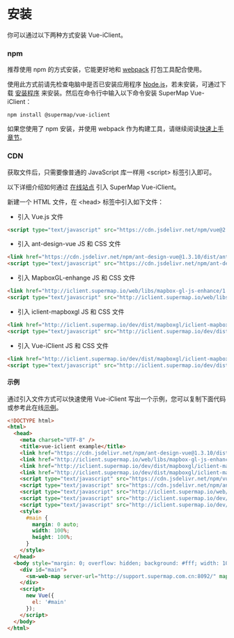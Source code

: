 # 安装

你可以通过以下两种方式安装 Vue-iClient。

### npm

推荐使用 npm 的方式安装，它能更好地和 [webpack](https://webpack.js.org/) 打包工具配合使用。

使用此方式前请先检查电脑中是否已安装应用程序 [Node.js](https://nodejs.org/zh-cn/)，若未安装，可通过下载 [安装程序](https://nodejs.org/zh-cn/) 来安装。然后在命令行中输入以下命令安装 SuperMap Vue-iClient：

```
npm install @supermap/vue-iclient
```

如果您使用了 npm 安装，并使用 webpack 作为构建工具，请继续阅读[快速上手章节](./quick-start.md)。

### CDN

获取文件后，只需要像普通的 JavaScript 库一样用 &lt;script&gt; 标签引入即可。

以下详细介绍如何通过 [在线站点](http://iclient.supermap.io/) 引入 SuperMap Vue-iClient。

新建一个 HTML 文件，在 &lt;head&gt; 标签中引入如下文件：

- 引入 Vue.js 文件

```html
<script type="text/javascript" src="https://cdn.jsdelivr.net/npm/vue@2.5.17/dist/vue.js"></script>
```

- 引入 ant-design-vue JS 和 CSS 文件

```html
<link href="https://cdn.jsdelivr.net/npm/ant-design-vue@1.3.10/dist/antd.min.css" rel="stylesheet" />
<script type="text/javascript" src="https://cdn.jsdelivr.net/npm/ant-design-vue@1.3.10/dist/antd.min.js"></script>
```

- 引入 MapboxGL-enhange JS 和 CSS 文件

```html
<link href="http://iclient.supermap.io/web/libs/mapbox-gl-js-enhance/1.2.0/mapbox-gl-enhance.css" rel="stylesheet" />
<script type="text/javascript" src="http://iclient.supermap.io/web/libs/mapbox-gl-js-enhance/1.2.0/mapbox-gl-enhance.js" ></script>
```

- 引入 iclient-mapboxgl JS 和 CSS 文件

```html
<link href="http://iclient.supermap.io/dev/dist/mapboxgl/iclient-mapboxgl.min.css" rel="stylesheet" />
<script type="text/javascript" src="http://iclient.supermap.io/dev/dist/mapboxgl/iclient-mapboxgl-es6.min.js"></script>
```

- 引入 Vue-iClient JS 和 CSS 文件

```html
<link href="http://iclient.supermap.io/dev/dist/mapboxgl/iclient-mapboxgl-vue.css" rel="stylesheet" />
<script type="text/javascript" src="http://iclient.supermap.io/dev/dist/mapboxgl/iclient-mapboxgl-vue.min.js"></script>
```

#### 示例

通过引入文件方式可以快速使用 Vue-iClient 写出一个示例，您可以复制下面代码或参考此在线[示例](http://iclient.supermap.io/dev/examples/component/editor.html#components_webmap_vue)。

```html
<!DOCTYPE html>
<html>
  <head>
    <meta charset="UTF-8" />
    <title>vue-iclient example</title>
    <link href="https://cdn.jsdelivr.net/npm/ant-design-vue@1.3.10/dist/antd.min.css" rel="stylesheet" />
    <link href="http://iclient.supermap.io/web/libs/mapbox-gl-js-enhance/1.2.0/mapbox-gl-enhance.css" rel="stylesheet" />
    <link href="http://iclient.supermap.io/dev/dist/mapboxgl/iclient-mapboxgl.min.css" rel="stylesheet" />
    <link href="http://iclient.supermap.io/dev/dist/mapboxgl/iclient-mapboxgl-vue.css" rel="stylesheet" />
    <script type="text/javascript" src="https://cdn.jsdelivr.net/npm/vue@2.5.17/dist/vue.js"></script>
    <script type="text/javascript" src="https://cdn.jsdelivr.net/npm/ant-design-vue@1.3.10/dist/antd.min.js"></script>
    <script type="text/javascript" src="http://iclient.supermap.io/web/libs/mapbox-gl-js-enhance/1.2.0/mapbox-gl-enhance.js" ></script>
    <script type="text/javascript" src="http://iclient.supermap.io/dev/dist/mapboxgl/iclient-mapboxgl-es6.min.js" ></script>
    <script type="text/javascript" src="http://iclient.supermap.io/dev/dist/mapboxgl/iclient-mapboxgl-vue.min.js" ></script>
    <style>
      #main {
        margin: 0 auto;
        width: 100%;
        height: 100%;
      }
    </style>
  </head>
  <body style="margin: 0; overflow: hidden; background: #fff; width: 100%; height:100%; position: absolute; top: 0;">
    <div id="main">
      <sm-web-map server-url="http://support.supermap.com.cn:8092/" map-id="1649097980"></sm-web-map>
    </div>
    <script>
      new Vue({
        el: '#main'
      });
    </script>
  </body>
</html>
```
